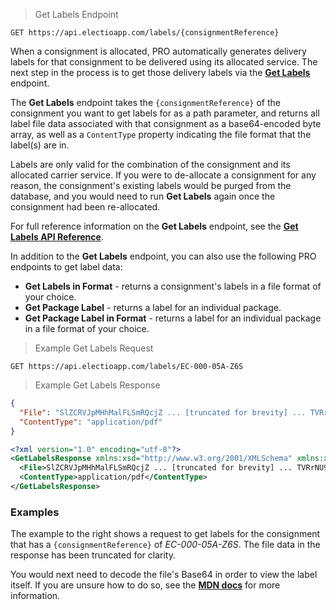> Get Labels Endpoint
```
GET https://api.electioapp.com/labels/{consignmentReference}
```

When a consignment is allocated, PRO automatically generates delivery labels for that consignment to be delivered using its allocated service. The next step in the process is to get those delivery labels via the **[Get Labels](https://docs.electioapp.com/#/api/GetLabels)** endpoint.

The **Get Labels** endpoint takes the `{consignmentReference}` of the consignment you want to get labels for as a path parameter, and returns all label file data associated with that consignment as a base64-encoded byte array, as well as a `ContentType` property indicating the file format that the label(s) are in.

Labels are only valid for the combination of the consignment and its allocated carrier service. If you were to de-allocate a consignment for any reason, the consignment's existing labels would be purged from the database, and you would need to run **Get Labels** again once the consignment had been re-allocated.

<aside class="note">
  For full reference information on the <strong>Get Labels</strong> endpoint, see the <strong><a href="https://docs.electioapp.com/#/api/GetLabels">Get Labels API Reference</a></strong>. 
  
  In addition to the <strong>Get Labels</strong> endpoint, you can also use the following PRO endpoints to get label data:

  * <strong>Get Labels in Format</strong> - returns a consignment's labels in a file format of your choice.
  * <strong>Get Package Label</strong> - returns a label for an individual package.
  * <strong>Get Package Label in Format</strong> - returns a label for an individual package in a file format of your choice.
</aside>  

> Example Get Labels Request
```
GET https://api.electioapp.com/labels/EC-000-05A-Z6S
```
> Example Get Labels Response
```json
{
  "File": "SlZCRVJpMHhMalFLSmRQcjZ ... [truncated for brevity] ... TVRrNU9ERUtKU1ZGVDBZPQ==",
  "ContentType": "application/pdf"
}
```
```xml
<?xml version="1.0" encoding="utf-8"?>
<GetLabelsResponse xmlns:xsd="http://www.w3.org/2001/XMLSchema" xmlns:xsi="http://www.w3.org/2001/XMLSchema-instance" xmlns="http://electioapp.com/schemas/v1.1/MPD.Electio.SDK.DataTypes.LabelGeneration">
  <File>SlZCRVJpMHhMalFLSmRQcjZ ... [truncated for brevity] ... TVRrNU9ERUtKU1ZGVDBZPQ==</File>
  <ContentType>application/pdf</ContentType>
</GetLabelsResponse>
```

### Examples

The example to the right shows a request to get labels for the consignment that has a `{consignmentReference}` of _EC-000-05A-Z6S_. The file data in the response has been truncated for clarity.

You would next need to decode the file's Base64 in order to view the label itself. If you are unsure how to do so, see the **[MDN docs](https://developer.mozilla.org/en-US/docs/Web/API/WindowBase64/Base64_encoding_and_decoding)** for more information.